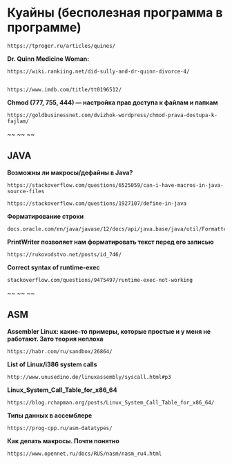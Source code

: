 # Куайны (бесполезная программа в программе)

	https://tproger.ru/articles/quines/


**Dr. Quinn Medicine Woman:**

	https://wiki.rankiing.net/did-sully-and-dr-quinn-divorce-4/


	https://www.imdb.com/title/tt0196512/


**Chmod (777, 755, 444) — настройка прав доступа к файлам и папкам**

	https://goldbusinessnet.com/dvizhok-wordpress/chmod-prava-dostupa-k-fajlam/

~~ ~~ ~~
## JAVA

**Возможны ли макросы/дефайны в Java?**

	https://stackoverflow.com/questions/6525059/can-i-have-macros-in-java-source-files

	https://stackoverflow.com/questions/1927107/define-in-java


**Форматирование строки**

	docs.oracle.com/en/java/javase/12/docs/api/java.base/java/util/Formatter.html


**PrintWriter позволяет нам форматировать текст перед его записью**

	https://rukovodstvo.net/posts/id_746/


**Correct syntax of runtime-exec**

	stackoverflow.com/questions/9475497/runtime-exec-not-working

~~ ~~ ~~

## ASM

**Assembler Linux: какие-то примеры, которые простые и у меня не работают. Зато теория неплоха**

	https://habr.com/ru/sandbox/26864/ 


**List of Linux/i386 system calls**

	http://www.unusedino.de/linuxassembly/syscall.html#p3


**Linux_System_Call_Table_for_x86_64**

	https://blog.rchapman.org/posts/Linux_System_Call_Table_for_x86_64/


**Типы данных в ассемблере**

	https://prog-cpp.ru/asm-datatypes/


**Как делать макросы. Почти понятно**

	https://www.opennet.ru/docs/RUS/nasm/nasm_ru4.html
